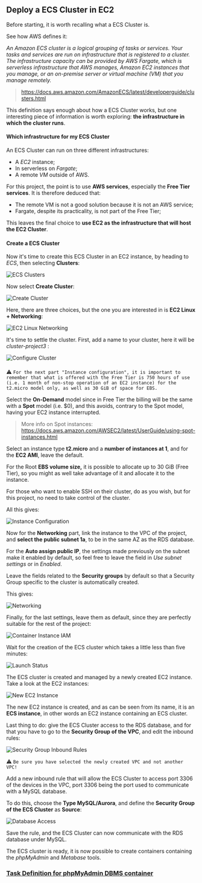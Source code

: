 ## Deploy a ECS Cluster in EC2

Before starting, it is worth recalling what a ECS Cluster is.

See how AWS defines it:

*An Amazon ECS cluster is a logical grouping of tasks or services. Your tasks and services are run on infrastructure that is registered to a cluster. The infrastructure capacity can be provided by AWS Fargate, which is serverless infrastructure that AWS manages, Amazon EC2 instances that you manage, or an on-premise server or virtual machine (VM) that you manage remotely.*

> https://docs.aws.amazon.com/AmazonECS/latest/developerguide/clusters.html

This definition says enough about how a ECS Cluster works, but one interesting piece of information is worth exploring: **the infrastructure in which the cluster runs**.

#### Which infrastructure for my ECS Cluster

An ECS Cluster can run on three different infrastructures:
- A *EC2* instance;
- In serverless on *Fargate*;
- A remote *VM* outside of AWS.

For this project, the point is to use **AWS services**, especially the **Free Tier services**. It is therefore deduced that:
- The remote VM is not a good solution because it is not an AWS service;
- Fargate, despite its practicality, is not part of the Free Tier;

This leaves the final choice to **use EC2 as the infrastructure that will host the EC2 Cluster**.

#### Create a ECS Cluster

Now it's time to create this ECS Cluster in an EC2 instance, by heading to *ECS*, then selecting **Clusters**:

![ECS Clusters](images/ecs-clusters.png ':size=700')

Now select **Create Cluster**:

![Create Cluster](images/create-cluster.png ':size=800')

Here, there are three choices, but the one you are interested in is **EC2 Linux + Networking**:

![EC2 Linux Networking](images/ec2-linux-networking.png ':size=700')

It's time to settle the cluster. First, add a name to your cluster, here it will be *cluster-project3* :

![Configure Cluster](images/configure-cluster.png ':size=500')

####

:warning: `For the next part "Instance configuration", it is important to remember that what is offered with the Free Tier is 750 hours of use (i.e. 1 month of non-stop operation of an EC2 instance) for the t2.micro model only, as well as 30 GiB of space for EBS.`

Select the **On-Demand** model since in Free Tier the billing will be the same with a **Spot** model (i.e. $0), and this avoids, contrary to the Spot model, having your EC2 instance interrupted.

> More info on Spot instances: https://docs.aws.amazon.com/AWSEC2/latest/UserGuide/using-spot-instances.html

Select an instance type **t2.micro** and a **number of instances at 1**, and for the **EC2 AMI**, leave the default.

For the Root **EBS volume size,** it is possible to allocate up to 30 GiB (Free Tier), so you might as well take advantage of it and allocate it to the instance.

For those who want to enable SSH on their cluster, do as you wish, but for this project, no need to take control of the cluster.

All this gives:

![Instance Configuration](images/instance-configuration.png ':size=600')

Now for the **Networking** part, link the instance to the VPC of the project, and **select the public subnet 1a**, to be in the same AZ as the RDS database.

For the **Auto assign public IP**, the settings made previously on the subnet make it enabled by default, so feel free to leave the field in *Use subnet settings* or in *Enabled*.

Leave the fields related to the **Security groups** by default so that a Security Group specific to the cluster is automatically created.

This gives:

![Networking](images/networking.png ':size=700')

Finally, for the last settings, leave them as default, since they are perfectly suitable for the rest of the project:

![Container Instance IAM](images/container-instance-iam.png ':size=700')

Wait for the creation of the ECS cluster which takes a little less than five minutes:

![Launch Status](images/launch-status.png ':size=800')

The ECS cluster is created and managed by a newly created EC2 instance. Take a look at the EC2 instances:

![New EC2 Instance](images/new-ec2-instance.png ':size=800')

The new EC2 instance is created, and as can be seen from its name, it is an **ECS instance**, in other words an EC2 instance containing an ECS cluster.

Last thing to do: give the ECS Cluster access to the RDS database, and for that you have to go to the **Security Group of the VPC**, and edit the inbound rules:

![Security Group Inbound Rules](images/security-group-inbound-rules.png ':size=800')

:warning: `Be sure you have selected the newly created VPC and not another VPC!`

Add a new inbound rule that will allow the ECS Cluster to access port 3306 of the devices in the VPC, port 3306 being the port used to communicate with a MySQL database.

To do this, choose the **Type MySQL/Aurora**, and define the **Security Group of the ECS Cluster** as **Source**:

![Database Access](images/database-access.png ':size=800')

Save the rule, and the ECS Cluster can now communicate with the RDS database under MySQL.

The ECS cluster is ready, it is now possible to create containers containing the *phpMyAdmin* and *Metabase* tools.

### [Task Definition for phpMyAdmin DBMS container](/projects/project-3/part-5/README.md)